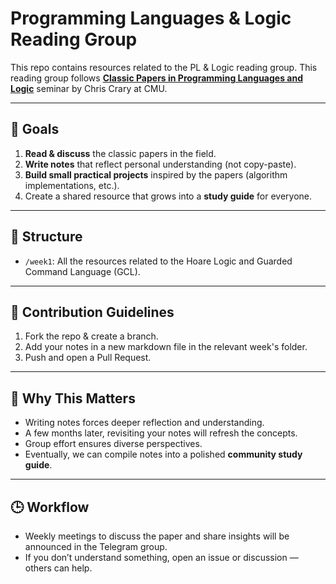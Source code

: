 # Programming Languages & Logic Reading Group

This repo contains resources related to the PL & Logic reading group. This reading group follows
[**Classic Papers in Programming Languages and Logic**](https://www.cs.cmu.edu/~crary/819-f09/ ) seminar by
Chris Crary at CMU.

---

## 🎯 Goals
1. **Read & discuss** the classic papers in the field.
2. **Write notes** that reflect personal understanding (not copy-paste).  
3. **Build small practical projects** inspired by the papers (algorithm implementations, etc.).  
4. Create a shared resource that grows into a **study guide** for everyone.  

---

## 📂 Structure
- `/week1`: All the resources related to the Hoare Logic and Guarded Command Language (GCL).
---


## 🤝 Contribution Guidelines
1. Fork the repo & create a branch.  
2. Add your notes in a new markdown file in the relevant week's folder.
3. Push and open a Pull Request.   

---

## 🌟 Why This Matters
- Writing notes forces deeper reflection and understanding.  
- A few months later, revisiting your notes will refresh the concepts.  
- Group effort ensures diverse perspectives.  
- Eventually, we can compile notes into a polished **community study guide**.  

---

## 🕒 Workflow
- Weekly meetings to discuss the paper and share insights will be announced in the Telegram group.
- If you don’t understand something, open an issue or discussion — others can help.  

